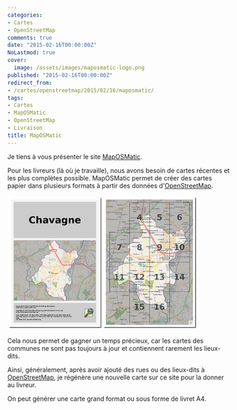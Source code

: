 ```yaml
---
categories:
- Cartes
- OpenStreetMap
comments: true
date: "2015-02-16T00:00:00Z"
NoLastmod: true
cover:
  image: /assets/images/maposmatic-logo.png
published: "2015-02-16T00:00:00Z"
redirect_from:
- /cartes/openstreetmap/2015/02/16/maposmatic/
tags:
- Cartes
- MapOSMatic
- OpenStreetMap
- Livraison
title: MapOSMatic
---
```


Je tiens à vous présenter le site [MapOSMatic](https://maposmatic.org).

Pour les livreurs (là où je travaille), nous avons besoin de cartes récentes et les
plus complètes possible.
MapOSMatic permet de créer des cartes papier dans plusieurs formats à partir des données
d'[OpenStreetMap][2d697c51].

<!--more-->

![MapOSMatic sample](/assets/images/maposmatic-logo.png)

Cela nous permet de gagner un temps précieux, car les cartes des communes ne sont pas toujours
à jour et contiennent rarement les lieux-dits.

Ainsi, généralement, après avoir ajouté des rues ou des lieux-dits à [OpenStreetMap][2d697c51],
je régénère une nouvelle carte sur ce site pour la donner au livreur.

On peut générer une carte grand format ou sous forme de livret A4.

[2d697c51]: /tags.html#OpenStreetMap-ref "OpenStreetMap"
